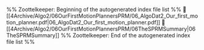 %% Zoottelkeeper: Beginning of the autogenerated index file list  %%
📄 [[4Archive/Algo2/06OurFirstMotionPlannersPRM/06_AlgoDat2_Our_first_motion_planner.pdf|06_AlgoDat2_Our_first_motion_planner.pdf]]
📄 [[4Archive/Algo2/06OurFirstMotionPlannersPRM/06TheSPRMSummary|06TheSPRMSummary]]
%% Zoottelkeeper: End of the autogenerated index file list  %%
